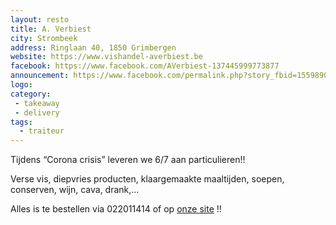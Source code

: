 ```yaml
---
layout: resto
title: A. Verbiest
city: Strombeek
address: Ringlaan 40, 1850 Grimbergen
website: https://www.vishandel-averbiest.be
facebook: https://www.facebook.com/AVerbiest-137445999773877
announcement: https://www.facebook.com/permalink.php?story_fbid=1559890754196054&id=137445999773877
logo:
category: 
 - takeaway
 - delivery
tags:
  - traiteur
---
```

Tijdens “Corona crisis” leveren we 6/7 aan particulieren!! 

Verse vis, diepvries producten, klaargemaakte maaltijden, soepen, conserven, wijn, cava, drank,... 

Alles is te bestellen via 022011414 of op [onze site](https://www.vishandel-averbiest.be) !!
